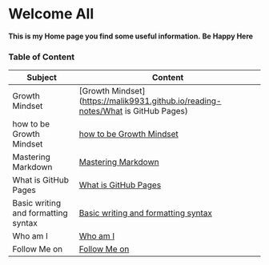 # Welcome All
**This is my Home page you find some useful information.**
**Be Happy Here**

### Table of Content

Subject | Content
------------ | -------------
Growth Mindset | [Growth Mindset](https://malik9931.github.io/reading-notes/What is GitHub Pages)
how to be Growth Mindset | [how to be Growth Mindset](https://malik9931.github.io/reading-notes/)
Mastering Markdown | [Mastering Markdown](https://malik9931.github.io/reading-notes/)
What is GitHub Pages | [What is GitHub Pages](https://malik9931.github.io/reading-notes/)
Basic writing and formatting syntax | [Basic writing and formatting syntax](https://malik9931.github.io/reading-notes/)
Who am I | [Who am I](https://malik9931.github.io/reading-notes/)
Follow Me on | [Follow Me on](https://malik9931.github.io/reading-notes/)
